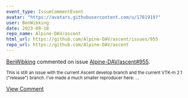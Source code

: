 ```yaml
---
event_type: IssueCommentEvent
avatar: "https://avatars.githubusercontent.com/u/1781919?"
user: BenWibking
date: 2023-09-18
repo_name: Alpine-DAV/ascent
html_url: https://github.com/Alpine-DAV/ascent/issues/955
repo_url: https://github.com/Alpine-DAV/ascent
---
```


<a href='https://github.com/BenWibking' target='_blank'>BenWibking</a> commented on issue <a href='https://github.com/Alpine-DAV/ascent/issues/955' target='_blank'>Alpine-DAV/ascent#955</a>.

<small>This is still an issue with the current Ascent develop branch and the current VTK-m 2.1 ("release") branch. I've made a much smaller reproducer here: ...</small>

<a href='https://github.com/Alpine-DAV/ascent/issues/955' target='_blank'>View Comment</a>